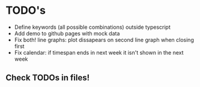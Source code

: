 
# TODO's

- Define keywords (all possible combinations) outside typescript
- Add demo to github pages with mock data
- Fix both! line graphs: plot dissapears on second line graph when closing first
- Fix calendar: if timespan ends in next week it isn't shown in the next week

## Check TODOs in files!
